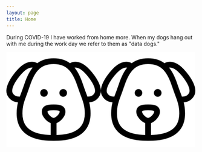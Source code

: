 ```yaml
---
layout: page
title: Home
---
```



During COVID-19 I have worked from home more.  When my dogs hang out with me during the work day we refer to them as "data dogs."


<a href="https://www.flaticon.com/free-icons/dog">
<img src="dog.png" alt="dog" width="250"/><img src="dog.png" alt="dog" width="250"/>
</a>

